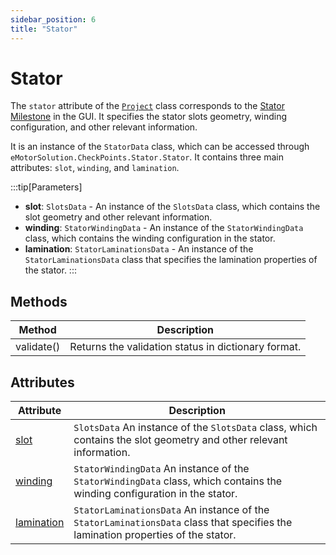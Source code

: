 ```yaml
---
sidebar_position: 6
title: "Stator"
---
```

# Stator

The `stator` attribute of the [`Project`](/docs/api/Project/) class corresponds to the [Stator Milestone](/docs/docs/Stator/) in the GUI. It specifies the stator slots geometry, winding configuration, and other relevant information.

It is an instance of the `StatorData` class, which can be accessed through `eMotorSolution.CheckPoints.Stator.Stator`. It contains three main attributes: `slot`, `winding`, and `lamination`.

:::tip[Parameters]
- **slot**: `SlotsData` - An instance of the `SlotsData` class, which contains the slot geometry and other relevant information.
- **winding**: `StatorWindingData` - An instance of the `StatorWindingData` class, which contains the winding configuration in the stator.
- **lamination**: `StatorLaminationsData` - An instance of the `StatorLaminationsData` class that specifies the lamination properties of the stator.
:::

## Methods
| Method | Description |
|--------|-------------|
| validate() | Returns the validation status in dictionary format. |

## Attributes
| Attribute | Description |
|---|---|
| [slot](/docs/api/Stator/slot) | `SlotsData` An instance of the `SlotsData` class, which contains the slot geometry and other relevant information. |
| [winding](/docs/api/Stator/winding) | `StatorWindingData` An instance of the `StatorWindingData` class, which contains the winding configuration in the stator. |
| [lamination](/docs/api/Stator/lamination) | `StatorLaminationsData` An instance of the `StatorLaminationsData` class that specifies the lamination properties of the stator. |
